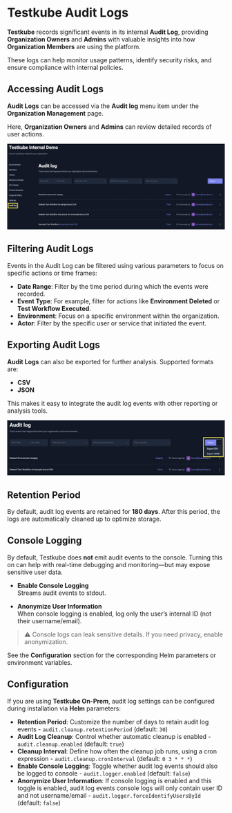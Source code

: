 # Testkube Audit Logs

**Testkube** records significant events in its internal **Audit Log**, 
providing **Organization Owners** and **Admins** with valuable insights into 
how **Organization Members** are using the platform.

These logs can help monitor usage patterns, identify security risks, and ensure compliance with internal policies.

## Accessing Audit Logs

**Audit Logs** can be accessed via the **Audit log** menu item under the **Organization Management** page.

Here, **Organization Owners** and **Admins** can review detailed records of user actions.

![Audit log](../../img/audit-log.png "Audit log")

## Filtering Audit Logs

Events in the Audit Log can be filtered using various parameters to focus on specific actions or time frames:
* **Date Range**: Filter by the time period during which the events were recorded.
* **Event Type**: For example, filter for actions like **Environment Deleted** or **Test Workflow Executed**.
* **Environment**: Focus on a specific environment within the organization.
* **Actor**: Filter by the specific user or service that initiated the event.

## Exporting Audit Logs

**Audit Logs** can also be exported for further analysis. Supported formats are:
* **CSV**
* **JSON**

This makes it easy to integrate the audit log events with other reporting or analysis tools.

![Export Audit Logs](../../img/audit-log-export.png "Export Audit Logs")

## Retention Period

By default, audit log events are retained for **180 days**. After this period, the logs are automatically cleaned up to optimize storage.

## Console Logging


By default, Testkube does **not** emit audit events to the console. Turning this on can help with real-time debugging and monitoring—but may expose sensitive user data.

- **Enable Console Logging**  
  Streams audit events to stdout.

- **Anonymize User Information**  
  When console logging is enabled, log only the user’s internal ID (not their username/email).

> ⚠️ Console logs can leak sensitive details. If you need privacy, enable anonymization.

See the **Configuration** section for the corresponding Helm parameters or environment variables.

## Configuration

If you are using **Testkube On-Prem**, audit log settings can be configured during installation via **Helm** parameters:
* **Retention Period**: Customize the number of days to retain audit log events - `audit.cleanup.retentionPeriod` (default: `30`)
* **Audit Log Cleanup**: Control whether automatic cleanup is enabled - `audit.cleanup.enabled` (default: `true`)
* **Cleanup Interval**: Define how often the cleanup job runs, using a cron expression - `audit.cleanup.cronInterval` (default: `0 3 * * *`)
* **Enable Console Logging**: Toggle whether audit log events should also be logged to console - `audit.logger.enabled` (default: `false`)
* **Anonymize User Information**: If console logging is enabled and this toggle is enabled, audit log events console logs will only contain user ID and not username/email - `audit.logger.forceIdentifyUsersById` (default: `false`)
